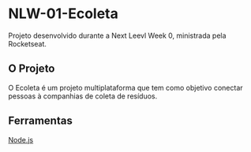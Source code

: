 # NLW-01-Ecoleta
Projeto desenvolvido durante a Next Leevl Week 0, ministrada pela Rocketseat.

## O Projeto
O Ecoleta é um projeto multiplataforma que tem como objetivo conectar pessoas à companhias de coleta de resíduos.

## Ferramentas
[Node.js](https://nodejs.org/en/)
